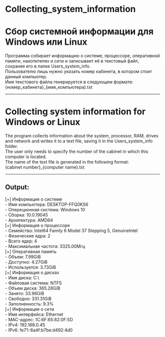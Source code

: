 # Collecting_system_information
<h1>Сбор системной информации для Windows или Linux</h1>
<p>Программа собирает информацию о системе, процессоре, оперативной памяти, накопителях и  сети и записывает её в текстовый файл, сохраняя его в папке Users_system_info.<br>
Пользователю лишь нужно указать номер кабинета, в котором стоит данный компьютер.<br>
Имя текстового файла генерируется в следующем формате:<br>
{номер_кабинета}_{имя_компьютера}.txt <br></p>
<hr>
<h1>Collecting system information for Windows or Linux</h1>
<p>The program collects information about the system, processor, RAM, drives and network and writes it to a text file, saving it in the Users_system_info folder.<br>
The user only needs to specify the number of the cabinet in which this computer is located.<br>
The name of the text file is generated in the following format:<br>
{cabinet number}_{computer name}.txt <br></p>
<hr>
<h2>Output:</h2>
<p>
[+] Информация о системе<br>
	- Имя компьютера: DESKTOP-FFQ0KS6<br>
	- Опереционная система: Windows 10<br>
	- Сборка: 10.0.19045<br>
	- Архитектура: AMD64<br>
[+] Информация о процессоре<br>
	- Семейство: Intel64 Family 6 Model 37 Stepping 5, GenuineIntel<br>
	- Физические ядра: 2<br>
	- Всего ядер: 4<br>
	- Максимальная частота: 3325.00Мгц<br>
[+] Оперативная память<br>
	- Объем: 7.99GiB<br>
	- Доступно: 4.27GiB<br>
	- Используется: 3.73GiB<br>
[+] Информация о дисках<br>
	- Имя диска: C:\<br>
	- Файловая система: NTFS<br>
	- Объем диска: 365.26GiB<br>
	- Занято: 33.96GiB<br>
	- Свободно: 331.31GiB<br>
	- Заполненность: 9.3%<br>
[+] Информация о сети<br>
	- Имя интерфейса: Ethernet<br>
	- MAC-адрес: 1C:6F:65:82:0F:5D<br>
	- IPv4: 192.168.0.45<br>
	- IPv6: fe71::6a4f:b7be:d492:4d0<br>
 </p>
